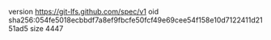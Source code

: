 version https://git-lfs.github.com/spec/v1
oid sha256:054fe5018ecbbdf7a8ef9fbcfe50fcf49e69cee54f158e10d7122411d2151ad5
size 4447
